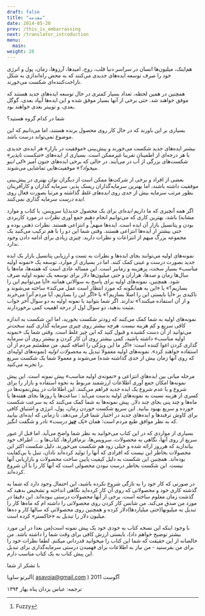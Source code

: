 ```yaml
---
draft: false
title: "مقدمه"
date: 2014-05-20
prev: /this_is_embarrassing
next: /translator_introduction
menu:
  main:
weight: 20
---
```


هم‌اینک، میلیون‌ها انسان در سراسر دنیا قلب، روح، امیدها، آرزوها، زمان، پول و انرژی خود را صرف توسعه ایده‌های جدیدی می‌کنند که به محض راه‌اندازی به شکل ناراحت‌کننده‌ای شکست می‌خورند.

همچنین در همین لحظه، تعداد بسیار کمتری در حال توسعه ایده‌های جدید هستند که موفق خواهند شد. حتی برخی از آنها بسیار موفق شده و این ایده‌ها آیپاد بعدی، گوگل بعدی، و توییتر بعدی خواهند بود.

شما در کدام گروه هستید؟

بسیاری بر این باورند که در حال کار روی محصول برنده هستند، اما می‌دانیم که این موضوع نمی‌تواند درست باشد.

بیشتر ایده‌های جدید شکست می‌خورند و پیش‌بینی «موفقیت در بازار» هر ایده‌ی جدیدی با هر درجه‌ای از اطمینان تقریبا غیرممکن است. بسیاری از ایده‌های «_شکست ناپذیر_» شکست‌های بزرگی از آب در می‌آیند. در حالی که برخی ایده‌های جنون آمیز «_کی اینو میخواد؟_» موفقیت‌هایی تماشایی می‌شوند.

بعضی از افراد و برخی از شرکت‌ها ممکن است از دیگران توان بهتری در پیش‌بینی موفقیت داشته باشند، اما بهترین سرمایه‌گذاران ریسک پذیر، سرمایه گذاران و کارآفرینان بطور مرتب سرمایه بیش از حدی روی _ایده‌های غلط_ گذاشته و مرتبا بصورت فعال روی _ایده درست_ سرمایه گذاری نمی‌کنند.

اگر همه آنچیزی که  ما داریم _ایده‌ای_ برای یک محصول جدید(یا سرویس، یا کتاب و موارد مشابه) باشد، بهترین کاری که می‌توانیم انجام دهیم جمع آوری _نظرات_ در مورد کاربردی بودن و پتانسیل بازار آن ایده است. ایده‌ها مبهم[^1] و انتزاعی هستند. نظرات ذهنی بوده و حتی بیشتر از ایده‌ها انتزاعی هستند. وقتی شما این دو را با هم ترکیب می‌کنید یک مجموعه بزرگ مبهم از انتزاعات و نظرات دارید. چیزی زیادی برای ادامه دادن وجود ندارد.

نمونه‌های اولیه می‌توانند بجای ایده‌ها و نظرات به تست و ارزیابی پتانسیل بازار یک ایده جدید بصورت درست و عینی کمک کنند. اما در بسیاری از موارد، توسعه یک «نمونه اولیه مناسب» بسیار سخت، پرهزینه و زمانبر است. این مساله عادی است که هفته‌ها، ماه‌ها یا سال‌ها زمان و صدها، هزاران و حتی میلیون‌ها دلار برای توسعه یک نمونه اولیه صرف شود. همچنین، نمونه‌های اولیه برای پاسخ به سوالاتی همانند «آیا می‌توانیم این را بسازیم؟» یا «این به همانگونه که مورد انتظار است عمل می‌کند» ساخته می‌شوند و تاکیدی بر «آیا بایستی این را اصلا بسازیم؟»  یا «اگر این را بسازیم، آیا مردم آنرا می‌خرند و از آن استفاده میکنند؟» ندارند. اگر شما بتوانید با نمونه اولیه به دو سوال آخر جواب مثبت بدهید، دو سوال اول از درجه اهمیت کمی برخوردارند.

نمونه‌های اولیه به شما کمک می‌کنند که زودتر شکست بخورید، اما این شکست به اندازه کافی سریع و کم هزینه نیست. هرچه بیشتر روی چیزی سرمایه گذاری کنید سخت‌تر می‌توانید از آن دست کشیده و قبول کنید که این چیز غلط است. وقتی شما یک «نمونه اولیه مناسب» داشته باشید، کمی بیشتر روی آن کار کردن و بیشتر روی آن سرمایه گذاری کردن اغوا کننده است: «اگر ما این ویژگی را اضافه کنیم، من مطمئنم مردم از آن استفاده خواهند کرد». نمونه‌های اولیه معمولا تبدیل به _محصولات اولیه_ (نمونه‌های اولیه‌ای که روی آنها زمان بیش از حدی گذاشته شده) می‌شوند و معمولا شما یک شکست سریع را تجربه می‌کنید.

مرحله میانی بین ایده‌های انتزاعی و «نمونه‌‌ی اولیه مناسب» _پیش نمونه_ است. این پیش نمونه‌ها امکان جمع آوری اطلاعات ارزشمند مربوط به نحوه استفاده و بازار را برای شروع و یا عدم شروع یک ایده جدید فراهم می‌کنند. این اطلاعات در پیش‌نمونه‌ها در کسری از هزینه نسبت به نمونه‌های اولیه بدست می‌آید : ساعت‌ها یا روزها بجای هفته‌ها یا ماه‌ها و چند پنی بجای چند دلار. پیش نمونه‌ها به شما کمک می‌کنند که به سرعت شکست خورده و سریع بهبود بیابید. این سریع شکست خوردن زمان، پول، انرژی و اشتیاق کافی برای کاوش ترفند‌ها و ایده‌های جدید در اختیار شما قرار می‌دهد، تا زمانی که ایده‌ای بیابید که به نظر موافق طبع مردم است؛ همان «_یک_ **چیز** _درست_» نادر و شگفت انگیز.

بسیاری از مواردی که در این کتاب می‌خوانید به نظر شما واضح می‌آید. اما قبل از عبور سریع از روی آنها، نگاهی به محصولات، سرویس‌ها، نرم‌افزارها، کتاب‌ها و ... اطراف خود بیاندازید که هرروز ارائه شده و خیلی زود هم شکست می‌خورند. دلیل شکست اکثر این محصولات بخاطر این نیست که افرادی که آنها را تولید کرده‌اند نادان، تنبل یا بی‌کفایت بوده‌اند. همچنین این شکست به دلیل کیفیت پایین ساخت محصولات و بازاریابی آنها نیست. این شکست بخاطر درست نبودن محصولی است که آنها کار را با آن شروع کرده‌اند. 

در صورتی که کار خود را به تازگی شروع نکرده باشید، این احتمال وجود دارد که شما به گذشته کاری خود و محصولاتی که روی آن کار کرده‌اید نگاهی انداخته و تشخیص بدهید که گذشت زمان معلوم ساخته است، برخی از آنها محصولات درستی نبوده‌اند. این دقیقا در مورد من صدق می‌کند. من شانس کار کردن روی محصولاتی را داشته ام که ماه‌ها کار را تبدیل به میلیونها(حتی میلیاردها)دلار کرده و همچنین روی محصولاتی  که سالها کار و ده‌ها میلیون دلار را تبدیل به «خاکستر» کرده است.

با وجود اینکه این نسخه کتاب به خودی خود یک پیش نمونه است(من بعدا در این مورد بیشتر توضیح خواهم داد)، بایستی ارزش کافی برای وقت شما را داشته باشد. من خالصانه از این حقیقت که شما این کتاب را میخوانید قدردانی میکنم. لطفا نظرات خود را برای من بفرستید - من نیاز به اطلاعات برای فهمیدن درستی سرمایه‌گذاری برای تبدیل این پیش کتاب به یک کتاب مناسب دارم.

با تشکر از شما

آلبرتو ساویا( asavoia@gmail.com )
آگوست 2011

ترجمه: عباس یزدان پناه
بهار ۱۳۹۴

[^1]: Fuzzy


